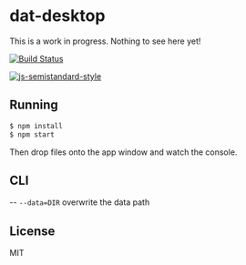 
# dat-desktop

This is a work in progress. Nothing to see here yet!

[![Build Status](https://travis-ci.org/juliangruber/dat-desktop.svg?branch=master)](https://travis-ci.org/juliangruber/dat-desktop)

[![js-semistandard-style](https://cdn.rawgit.com/flet/semistandard/master/badge.svg)](https://github.com/Flet/semistandard)

## Running

```bash
$ npm install
$ npm start
```

Then drop files onto the app window and watch the console.

## CLI

-- `--data=DIR` overwrite the data path

## License

  MIT

